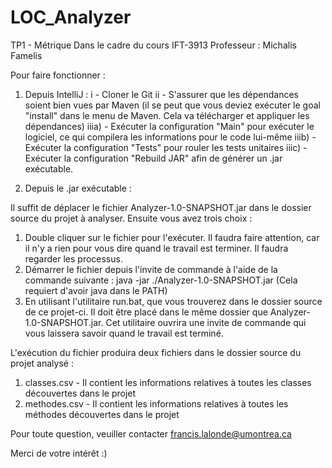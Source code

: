 # LOC_Analyzer
TP1 - Métrique
Dans le cadre du cours IFT-3913
Professeur : Michalis Famelis

Pour faire fonctionner :
1. Depuis IntelliJ : 
  i   - Cloner le Git
  ii  - S'assurer que les dépendances soient bien vues par Maven (il se peut que vous deviez exécuter le goal "install" dans le menu de Maven. Cela va télécharger et appliquer les dépendances)
  iiia) - Exécuter la configuration "Main" pour exécuter le logiciel, ce qui compilera les informations pour le code lui-même
  iiib) - Exécuter la configuration "Tests" pour rouler les tests unitaires
  iiic) - Exécuter la configuration "Rebuild JAR" afin de générer un .jar exécutable.
  
2. Depuis le .jar exécutable : 

Il suffit de déplacer le fichier Analyzer-1.0-SNAPSHOT.jar dans le dossier source du projet à analyser. Ensuite vous avez trois choix :
  1. Double cliquer sur le fichier pour l'exécuter. Il faudra faire attention, car il n'y a rien pour vous dire quand le travail est terminer. Il faudra regarder les processus.
  2. Démarrer le fichier depuis l'invite de commande à l'aide de la commande suivante : 
      java -jar ./Analyzer-1.0-SNAPSHOT.jar
      (Cela requiert d'avoir java dans le PATH)
  3. En utilisant l'utilitaire run.bat, que vous trouverez dans le dossier source de ce projet-ci. Il doit être placé dans le même dossier que Analyzer-1.0-SNAPSHOT.jar. Cet utilitaire ouvrira une invite de commande qui vous laissera savoir quand le travail est terminé. 

L'exécution du fichier produira deux fichiers dans le dossier source du projet analysé : 
  1. classes.csv   - Il contient les informations relatives à toutes les classes découvertes dans le projet
  2. methodes.csv  - Il contient les informations relatives à toutes les méthodes découvertes dans le projet


Pour toute question, veuiller contacter francis.lalonde@umontrea.ca

Merci de votre intérêt :)

